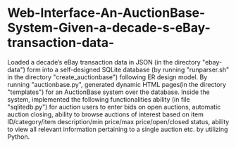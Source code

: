 # Web-Interface-An-AuctionBase-System-Given-a-decade-s-eBay-transaction-data-
Loaded a decade’s eBay transaction data in JSON (in the directory "ebay-data") form into a self-designed SQLite database (by running "runparser.sh" in the directory "create_auctionbase") following ER design model. By running "auctionbase.py", generated dynamic HTML pages(in the directory "templates") for an AuctionBase system over the database. Inside the system, implemented the following functionalities ability (in file "sqlitedb.py") for auction users to enter bids on open auctions, automatic auction closing, ability to browse auctions of interest based on item ID/category/item description/min price/max price/open/closed status, ability to view all relevant information pertaining to a single auction etc. by utilizing Python.
